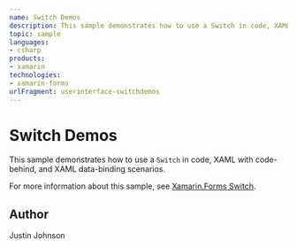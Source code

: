 ```yaml
---
name: Switch Demos
description: This sample demonstrates how to use a Switch in code, XAML with code-behind, and XAML data-binding scenarios.
topic: sample
languages:
- csharp
products:
- xamarin
technologies:
- xamarin-forms
urlFragment: userinterface-switchdemos
---
```

Switch Demos
==============

This sample demonstrates how to use a `Switch` in code, XAML with code-behind, and XAML data-binding scenarios.

For more information about this sample, see [Xamarin.Forms Switch](https://docs.microsoft.com/xamarin/xamarin-forms/user-interface/switch).

Author
------

Justin Johnson
